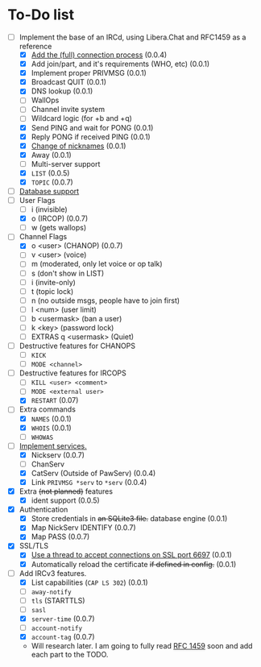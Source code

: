 # To-Do list
- [ ] Implement the base of an IRCd, using Libera.Chat and RFC1459 as a reference
   -  [x] [Add the (full) connection process](https://mastodon.swee.codes/@swee/113659491393674897) (0.0.4)
   -  [x] Add join/part, and it's requirements (WHO, etc) (0.0.1)
   -  [x] Implement proper PRIVMSG (0.0.1)
   -  [x] Broadcast QUIT (0.0.1)
   -  [x] DNS lookup (0.0.1)
   -  [ ] WallOps
   -  [ ] Channel invite system
   -  [ ] Wildcard logic (for +b and +q)
   -  [x] Send PING and wait for PONG (0.0.1)
   -  [x] Reply PONG if received PING (0.0.1)
   -  [x] [Change of nicknames](https://mastodon.swee.codes/@swee/113642104470536887) (0.0.1)
   -  [x] Away (0.0.1)
   -  [ ] Multi-server support
   -  [x] `LIST` (0.0.5)
   -  [x] `TOPIC` (0.0.7)
-  [ ] [Database support](https://discuss.swee.codes/t/41)
-  [ ] User Flags
   -  [ ] i (invisible)
   -  [x] o (IRCOP) (0.0.7)
   -  [ ] w (gets wallops)
-  [ ] Channel Flags
   -  [x] o \<user\> (CHANOP) (0.0.7)
   -  [ ] v \<user\> (voice)
   -  [ ] m (moderated, only let voice or op talk)
   -  [ ] s (don't show in LIST)
   -  [ ] i (invite-only)
   -  [ ] t (topic lock)
   -  [ ] n (no outside msgs, people have to join first)
   -  [ ] l \<num\> (user limit)
   -  [ ] b \<usermask\> (ban a user)
   -  [ ] k \<key\> (password lock)
   -  [ ] EXTRAS q \<usermask\> (Quiet)
- [ ] Destructive features for CHANOPS
   -  [ ] `KICK`
   -  [ ] `MODE <channel>`
- [ ] Destructive features for IRCOPS
   -  [ ] `KILL <user> <comment>`
   -  [ ] `MODE <external user>`
   -  [x] `RESTART` (0.07)
- [ ] Extra commands
   -  [x] `NAMES` (0.0.1)
   -  [x] `WHOIS` (0.0.1)
   -  [ ] `WHOWAS`
- [ ] [Implement services.](modules/pawserv.py)
   -  [x] Nickserv (0.0.7)
   -  [ ] ChanServ
   -  [x] CatServ (Outside of PawServ) (0.0.4)
   -  [x] Link `PRIVMSG *serv` to `*serv` (0.0.4)
- [x] Extra ~~(not planned)~~ features
   -  [x] ident support (0.0.5)
- [x] Authentication
   -  [x] Store credentials in ~~an SQLite3 file.~~ database engine (0.0.1)
   -  [x] Map NickServ IDENTIFY (0.0.7)
   -  [x] Map PASS (0.0.7)
- [x] SSL/TLS
   -  [x] [Use a thread to accept connections on SSL port 6697](https://mastodon.swee.codes/@swee/113762525145710774) (0.0.1)
   -  [x] Automatically reload the certificate ~~if defined in config.~~ (0.0.1)
- [ ] Add IRCv3 features.
   -  [x] List capabilities (`CAP LS 302`) (0.0.1)
   -  [ ] `away-notify`
   -  [ ] `tls` (STARTTLS)
   -  [ ] `sasl`
   -  [x] `server-time` (0.0.7)
   -  [ ] `account-notify`
   -  [x] `account-tag` (0.0.7)
   -  Will research later.
I am going to fully read [RFC 1459](https://datatracker.ietf.org/doc/html/rfc1459) soon and add each part to the TODO.